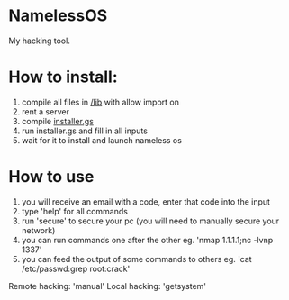 # NamelessOS
My hacking tool.

# How to install:

1. compile all files in [/lib](https://github.com/Nameless9000/NamelessOS/tree/main/lib) with allow import on
2. rent a server
3. compile [installer.gs](https://raw.githubusercontent.com/Nameless9000/NamelessOS/main/installer.gs)
4. run installer.gs and fill in all inputs
5. wait for it to install and launch nameless os

# How to use

1. you will receive an email with a code, enter that code into the input
2. type 'help' for all commands
3. run 'secure' to secure your pc (you will need to manually secure your network)
4. you can run commands one after the other eg. 'nmap 1.1.1.1;nc -lvnp 1337'
5. you can feed the output of some commands to others eg. 'cat /etc/passwd:grep root:crack'

Remote hacking: 'manual'
Local hacking: 'getsystem'
